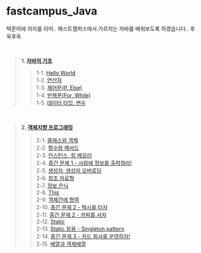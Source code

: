 # fastcampus_Java

택준이에 의지를 이어.. 패스트캠퍼스에서 가르치는 자바를 배워보도록 하겠습니다.. 후욱후욱

<br/>

> **1. [자바의 기초](https://github.com/BackdevHong/fastcampus_Java/tree/main/HelloJava/)<br/>**
>> 1-1. [Hello World](https://github.com/BackdevHong/fastcampus_Java/tree/main/HelloJava/src/hello)<br/>
>> 1-2. [연산자](https://github.com/BackdevHong/fastcampus_Java/tree/main/HelloJava/src/operator)<br/>
>> 1-3. [제어문(If, Else)](https://github.com/BackdevHong/fastcampus_Java/tree/main/HelloJava/src/ifexample)<br/>
>> 1-4. [반복문(For, While)](https://github.com/BackdevHong/fastcampus_Java/tree/main/HelloJava/src/loopexample)<br/>
>> 1-5. [데이터 타입, 변수](https://github.com/BackdevHong/fastcampus_Java/tree/main/HelloJava/src/variableWithDataType)

<br />

> **2. [객체지향 프로그래밍](https://github.com/BackdevHong/fastcampus_Java/tree/main/Object-Oriented%20Programming)<br/>**
>> 2-1. [클래스와 객체](https://github.com/BackdevHong/fastcampus_Java/tree/main/Object-Oriented%20Programming/src/classpart)<br/>
>> 2-2. [함수와 메서드](https://github.com/BackdevHong/fastcampus_Java/tree/main/Object-Oriented%20Programming/src/classpart)<br/>
>> 2-3. [인스턴스, 힙 메모리](https://github.com/BackdevHong/fastcampus_Java/tree/main/Object-Oriented%20Programming/src/classpart)<br/>
>> 2-4. [중간 문제 1 - 사람에 정보를 출력하라!](https://github.com/BackdevHong/fastcampus_Java/tree/main/Object-Oriented%20Programming/src/personinfo)<br/>
>> 2-5. [생성자, 생성자 오버로딩](https://github.com/BackdevHong/fastcampus_Java/tree/main/Object-Oriented%20Programming/src/classpart)<br/>
>> 2-6. [참조 자료형](https://github.com/BackdevHong/fastcampus_Java/tree/main/Object-Oriented%20Programming/src/referance)<br/>
>> 2-7. [정보 은닉](https://github.com/BackdevHong/fastcampus_Java/tree/main/Object-Oriented%20Programming/src/hiding)<br/>
>> 2-8. [This](https://github.com/BackdevHong/fastcampus_Java/tree/main/Object-Oriented%20Programming/src/thisex)<br/>
>> 2-9. [객체간에 협력](https://github.com/BackdevHong/fastcampus_Java/tree/main/Object-Oriented%20Programming/src/cooperation)<br/>
>> 2-10. [중간 문제 2 - 택시를 타자](https://github.com/BackdevHong/fastcampus_Java/tree/main/Object-Oriented%20Programming/src/cooperation)<br/>
>> 2-11. [중간 문제 2 - 커피를 사자](https://github.com/BackdevHong/fastcampus_Java/tree/main/Object-Oriented%20Programming/src/workcoffee)<br/>
>> 2-12. [Static](https://github.com/BackdevHong/fastcampus_Java/tree/main/Object-Oriented%20Programming/src/staticex)<br/>
>> 2-13. [Static 응용 - Singleton pattern](https://github.com/BackdevHong/fastcampus_Java/tree/main/Object-Oriented%20Programming/src/company)<br/>
>> 2-14. [중간 문제 3 - 카드 회사를 운영하자!](https://github.com/BackdevHong/fastcampus_Java/tree/main/Object-Oriented%20Programming/src/cardcompany)<br/>
>> 2-15. [배열과 객체배열]()